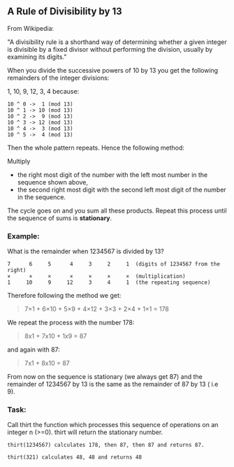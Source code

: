 ## A Rule of Divisibility by 13

From Wikipedia:

"A divisibility rule is a shorthand way of determining whether a given integer is divisible by a fixed divisor without performing the division, usually by examining its digits."

When you divide the successive powers of 10 by 13 you get the following remainders of the integer divisions:

1, 10, 9, 12, 3, 4 because:

    10 ^ 0 ->  1 (mod 13)
    10 ^ 1 -> 10 (mod 13)
    10 ^ 2 ->  9 (mod 13)
    10 ^ 3 -> 12 (mod 13)
    10 ^ 4 ->  3 (mod 13)
    10 ^ 5 ->  4 (mod 13)

Then the whole pattern repeats. Hence the following method:

Multiply 

* the right most digit of the number with the left most number in the sequence shown above,
* the second right most digit with the second left most digit of the number in the sequence.

The cycle goes on and you sum all these products. Repeat this process until the sequence of sums is **stationary**.

### Example:

What is the remainder when 1234567 is divided by 13?

    7      6     5      4     3     2     1  (digits of 1234567 from the right)
    ×      ×     ×      ×     ×     ×     ×  (multiplication)
    1     10     9     12     3     4     1  (the repeating sequence)

Therefore following the method we get:
>7×1 + 6×10 + 5×9 + 4×12 + 3×3 + 2×4 + 1×1 = 178  

We repeat the process with the number 178:
>8x1 + 7x10 + 1x9 = 87  

and again with 87:
>7x1 + 8x10 = 87

From now on the sequence is stationary (we always get 87) and the remainder of 1234567 by 13 is the same as the remainder of 87 by 13 ( i.e 9).  
### Task:

Call thirt the function which processes this sequence of operations on an integer n (>=0). thirt will return the stationary number.

    thirt(1234567) calculates 178, then 87, then 87 and returns 87.
    
    thirt(321) calculates 48, 48 and returns 48